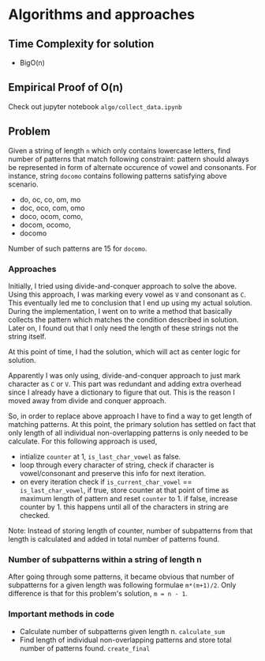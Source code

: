 # Algorithms and approaches

## Time Complexity for solution

- BigO(n)

## Empirical Proof of O(n)

Check out jupyter notebook `algo/collect_data.ipynb`

## Problem

Given a string of length `n` which only contains lowercase letters, find number of patterns that match following constraint: pattern should always be represented in form of alternate occurence of vowel and consonants. For instance, string `docomo` contains following patterns satisfying above scenario.

- do, oc, co, om, mo
- doc, oco, com, omo
- doco, ocom, como,
- docom, ocomo,
- docomo

Number of such patterns are 15 for `docomo`.

### Approaches

Initially, I tried using divide-and-conquer approach to solve the above. Using this approach, I was marking every vowel as `V` and consonant as `C`. This eventually led me to conclusion that I end up using my actual solution. During the implementation, I went on to write a method that basically collects the pattern which matches the condition described in solution. Later on, I found out that I only need the length of these strings not the string itself.

At this point of time, I had the solution, which will act as center logic for solution.

Apparently I was only using, divide-and-conquer approach to just mark character as `C` or `V`. This part was redundant and adding extra overhead since I already have a dictionary to figure that out. This is the reason I moved away from divide and conquer approach.

So, in order to replace above approach I have to find a way to get length of matching patterns. At this point, the primary solution has settled on fact that only length of all individual non-overlapping patterns is only needed to be calculate. For this following approach is used,

- intialize `counter` at 1, `is_last_char_vowel` as false.
- loop through every character of string, check if character is vowel/consonant and preserve this info for next iteration.
- on every iteration check if `is_current_char_vowel` == `is_last_char_vowel`, if true, store counter at that point of time as maximum length of pattern and reset `counter` to 1. if false, increase counter by 1. this happens until all of the characters in string are checked.

Note: Instead of storing length of counter, number of subpatterns from that length is calculated and added in total number of patterns found.

### Number of subpatterns within a string of length n

After going through some patterns, it became obvious that number of subpatterns for a given length was following formulae ```m*(m+1)/2```. Only difference is that for this problem's solution, `m = n - 1`.

### Important methods in code

- Calculate number of subpatterns given length n. `calculate_sum`
- Find length of individual non-overlapping patterns and store total number of patterns found. `create_final`
